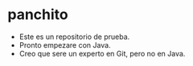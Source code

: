 # panchito
- Este es un repositorio de prueba.
- Pronto empezare con Java.
- Creo que sere un experto en Git, pero no en Java.
